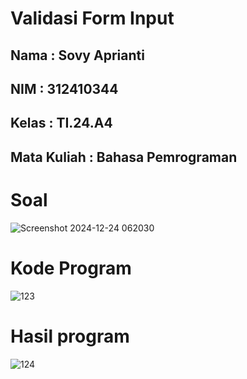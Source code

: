 # Validasi Form Input
## Nama : Sovy Aprianti
## NIM : 312410344
## Kelas : TI.24.A4
## Mata Kuliah : Bahasa Pemrograman

# Soal
![Screenshot 2024-12-24 062030](https://github.com/user-attachments/assets/b8f54bd3-b3c4-4149-b933-3734c8c8984d)

# Kode Program
![123](https://github.com/user-attachments/assets/d284826f-5e46-4544-957e-673b340b04f9)

# Hasil program
![124](https://github.com/user-attachments/assets/02ad48f2-cc72-49ec-8707-13ade1611ad7)



